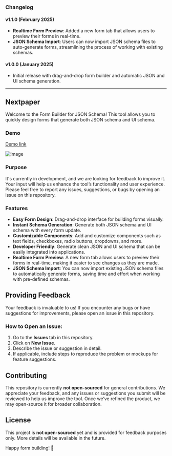 ### Changelog

#### **v1.1.0** (February 2025)
- **Realtime Form Preview**: Added a new form tab that allows users to preview their forms in real-time.
- **JSON Schema Import**: Users can now import JSON schema files to auto-generate forms, streamlining the process of working with existing schemas.
  
#### **v1.0.0** (January 2025)
- Initial release with drag-and-drop form builder and automatic JSON and UI schema generation.

---

## **Nextpaper**

Welcome to the Form Builder for JSON Schema! This tool allows you to quickly design forms that generate both JSON schema and UI schema.

### Demo

[Demo link](https://dub.sh/nextpaper)

![image](https://github.com/user-attachments/assets/0aa60d5f-f60c-4f8d-8ab4-007bd1670403)

### Purpose

It's currently in development, and we are looking for feedback to improve it. Your input will help us enhance the tool’s functionality and user experience. Please feel free to report any issues, suggestions, or bugs by opening an issue on this repository.

### &#xA;Features

* **Easy Form Design**: Drag-and-drop interface for building forms visually.
* **Instant Schema Generation**: Generate both JSON schema and UI schema with every form update.
* **Customizable Components**: Add and customize components such as text fields, checkboxes, radio buttons, dropdowns, and more.
* **Developer Friendly**: Generate clean JSON and UI schema that can be easily integrated into applications.
* **Realtime Form Preview**: A new form tab allows users to preview their forms in real-time, making it easier to see changes as they are made.
* **JSON Schema Import**: You can now import existing JSON schema files to automatically generate forms, saving time and effort when working with pre-defined schemas.

## Providing Feedback

Your feedback is invaluable to us! If you encounter any bugs or have suggestions for improvements, please open an issue in this repository.

### How to Open an Issue:

1. Go to the **Issues** tab in this repository.
2. Click on **New Issue**.
3. Describe the issue or suggestion in detail.
4. If applicable, include steps to reproduce the problem or mockups for feature suggestions.

## Contributing

This repository is currently **not open-sourced** for general contributions. We appreciate your feedback, and any issues or suggestions you submit will be reviewed to help us improve the tool. Once we’ve refined the product, we may open-source it for broader collaboration.

## License

This project is **not open-sourced** yet and is provided for feedback purposes only. More details will be available in the future.

Happy form building! 🎉
